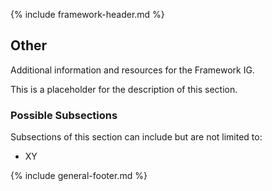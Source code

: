 {% include framework-header.md %}

<h2 class="no-number">Other</h2>

Additional information and resources for the Framework IG.

This is a placeholder for the description of this section.

<h3 class="no-number">Possible Subsections</h3>

Subsections of this section can include but are not limited to:
- XY

{% include general-footer.md %}